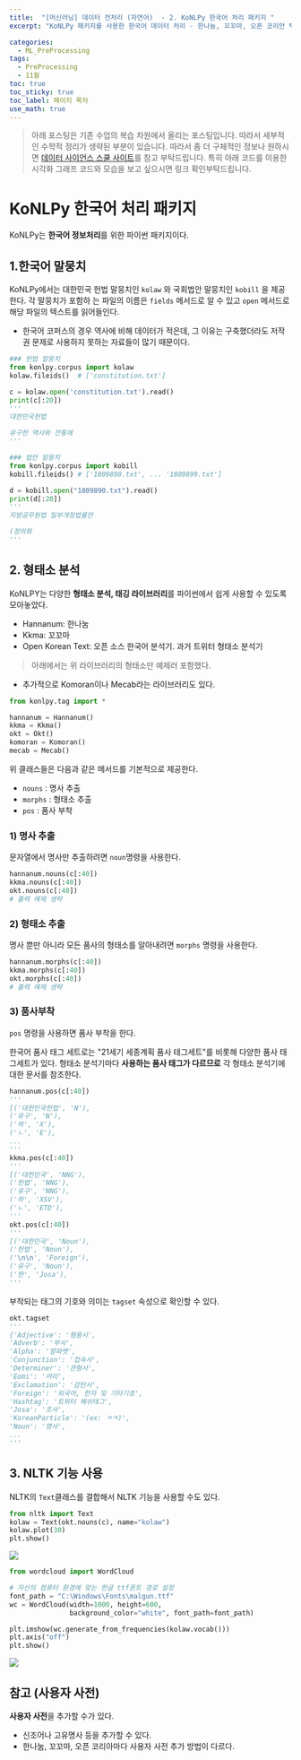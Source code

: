 ```yaml
---
title:  "[머신러닝] 데이터 전처리 (자연어)  - 2. KoNLPy 한국어 처리 패키지 "
excerpt: "KoNLPy 패키지를 사용한 한국어 데이터 처리 - 한나눔, 꼬꼬마, 오픈 코리안 텍스트 "

categories:
  - ML_PreProcessing
tags:
  - PreProcessing
  - 11월
toc: true
toc_sticky: true
toc_label: 페이지 목차
use_math: true
---
```


> 아래 포스팅은 기존 수업의 복습 차원에서 올리는 포스팅입니다. 따라서 세부적인 수학적 정리가 생략된 부분이 있습니다. 따라서 좀 더 구체적인 정보나 원하시면 [데이터 사이언스 스쿨 사이트](https://datascienceschool.net/03%20machine%20learning/03.01.02%20KoNLPy%20%ED%95%9C%EA%B5%AD%EC%96%B4%20%EC%B2%98%EB%A6%AC%20%ED%8C%A8%ED%82%A4%EC%A7%80.html)를 참고 부탁드립니다. 특히 아래 코드를 이용한 시각화 그래프 코드와 모습을 보고 싶으시면 링크 확인부탁드립니다.  

# KoNLPy 한국어 처리 패키지

KoNLPy는 **한국어 정보처리**를 위한 파이썬 패키지이다.

## 1.한국어 말뭉치
KoNLPy에서는 대한민국 헌법 말뭉치인 `kolaw` 와 국회법안 말뭉치인 `kobill` 을 제공한다. 각 말뭉치가 포함하
는 파일의 이름은 `fields` 메서드로 알 수 있고 `open` 메서드로 해당 파일의 텍스트를 읽어들인다.

- 한국어 코퍼스의 경우 역사에 비해 데이터가 적은데, 그 이유는 구축했더라도 저작권 문제로 사용하지 못하는 자료들이 많기 때문이다. 

```py
### 헌법 말뭉치
from konlpy.corpus import kolaw
kolaw.fileids()  # ['constitution.txt']

c = kolaw.open('constitution.txt').read()
print(c[:20])
'''
대한민국헌법

유구한 역사와 전통에 
'''

### 법안 말뭉치
from konlpy.corpus import kobill
kobill.fileids() # ['1809890.txt', ... '1809899.txt']

d = kobill.open("1809890.txt").read()
print(d[:20])
'''
지방공무원법 일부개정법률안

(정의화
'''
```

## 2. 형태소 분석
KoNLPY는 다양한 **형태소 분석, 태깅 라이브러리**를 파이썬에서 쉽게 사용할 수 있도록 모아놓았다.
- Hannanum: 한나눔
- Kkma: 꼬꼬마
- Open Korean Text: 오픈 소스 한국어 분석기. 과거 트위터 형태소 분석기

> 아래에서는 위 라이브러리의 형태소만 예제러 포함했다.
- 추가적으로 Komoran이나 Mecab라는 라이브러리도 있다.

```py
from konlpy.tag import *

hannanum = Hannanum()
kkma = Kkma()
okt = Okt()
komoran = Komoran()
mecab = Mecab()
```

위 클래스들은 다음과 같은 메서드를 기본적으로 제공한다.
- `nouns` : 명사 추출
- `morphs` : 형태소 추출
- `pos` : 품사 부착


### 1) 명사 추출
문자열에서 명사만 추출하려면 `noun`명령을 사용한다.

```py
hannanum.nouns(c[:40])
kkma.nouns(c[:40])
okt.nouns(c[:40])
# 출력 예제 생략
```

### 2) 형태소 추출
명사 뿐만 아니라 모든 품사의 형태소를 알아내려면 `morphs` 명령을 사용한다.

```py
hannanum.morphs(c[:40])
kkma.morphs(c[:40])
okt.morphs(c[:40])
# 출력 예제 생략
```

### 3) 품사부착
`pos` 명령을 사용하면 품사 부착을 한다. 

한국어 품사 태그 세트로는 "21세기 세종계획 품사 테그세트"를 비롯해 다양한 품사 태그세트가 있다. 형태소 분석기마다 **사용하는 품사 태그가 다르므로** 각 형태소 분석기에 대한 문서를 참조한다.

```py
hannanum.pos(c[:40])
'''
[('대한민국헌법', 'N'),
('유구', 'N'),
('하', 'X'),
('ㄴ', 'E'),
...
'''
kkma.pos(c[:40])
'''
[('대한민국', 'NNG'),
('헌법', 'NNG'),
('유구', 'NNG'),
('하', 'XSV'),
('ㄴ', 'ETD'),
'''
okt.pos(c[:40])
'''
[('대한민국', 'Noun'),
('헌법', 'Noun'),
('\n\n', 'Foreign'),
('유구', 'Noun'),
('한', 'Josa'),
'''
```

부착되는 태그의 기호와 의미는 `tagset` 속성으로 확인할 수 있다.
```py
okt.tagset
'''
{'Adjective': '형용사',
'Adverb': '부사',
'Alpha': '알파벳',
'Conjunction': '접속사',
'Determiner': '관형사',
'Eomi': '어미',
'Exclamation': '감탄사',
'Foreign': '외국어, 한자 및 기타기호',
'Hashtag': '트위터 해쉬태그',
'Josa': '조사',
'KoreanParticle': '(ex: ㅋㅋ)',
'Noun': '명사',
...
'''
```

## 3. NLTK 기능 사용
NLTK의 `Text`클래스를 결합해서 NLTK 기능을 사용할 수도 있다.
```py
from nltk import Text
kolaw = Text(okt.nouns(c), name="kolaw")
kolaw.plot(30)
plt.show()
```

![](/assets/images/Preprocessing2_1.png)

```py
from wordcloud import WordCloud

# 자신의 컴퓨터 환경에 맞는 한글 ttf폰트 경로 설정
font_path = "C:\Windows\Fonts\malgun.ttf"
wc = WordCloud(width=1000, height=600,
               background_color="white", font_path=font_path)

plt.imshow(wc.generate_from_frequencies(kolaw.vocab()))
plt.axis("off")
plt.show()
```

![](/assets/images/Preprocessing2_2.png)

## 참고 (사용자 사전)
**사용자 사전**을 추가할 수가 있다.

- 신조어나 고유명사 등을 추가할 수 있다.
- 한나눔, 꼬꼬마, 오픈 코리아마다 사용자 사전 추가 방법이 다르다. 
